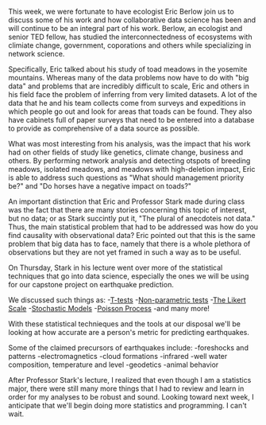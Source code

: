 This week, we were fortunate to have ecologist Eric Berlow join us to discuss some of his work and how collaborative data science has been and will continue to be an integral part of his work. Berlow, an ecologist and senior TED fellow, has studied the interconnectedness of ecosystems with climiate change, government, coporations and others while specializing in network science. 

Specifically, Eric talked about his study of toad meadows in the yosemite mountains. Whereas many of the data problems now have to do with "big data" and problems that are incredibly difficult to scale, Eric and others in his field face the problem of inferring from very limited datasets. A lot of the data that he and his team collects come from surveys and expeditions in which people go out and look for areas that toads can be found. They also have cabinets full of paper surveys that need to be entered into a database to provide as comprehensive of a data source as possible. 

What was most interesting from his analysis, was the impact that his work had on other fields of study like genetics, climate change, business and others. By performing network analysis and detecting otspots of breeding meadows, isolated meadows, and meadows with high-deletion impact, Eric is able to address such questions as "What should management priority be?" and "Do horses have a negative impact on toads?" 

An important distinction that Eric and Professor Stark made during class was the fact that there are many stories concerning this topic of interest, but no data; or as Stark succintly put it, "The plural of anecdoteis not data." Thus, the main statistical problem that had to be addressed was how do you find causality with observational data? Eric pointed out that this is the same problem that big data has to face, namely that there is a whole plethora of observations but they are not yet framed in such a way as to be useful. 

On Thursday, Stark in his lecture went over more of the statistical techniques that go into data science, especially the ones we will be using for our capstone project on earthquake prediction.


We discussed such things as:
-[T-tests](http://en.wikipedia.org/wiki/Student's_t-test)
-[Non-parametric tests](http://en.wikipedia.org/wiki/Non-parametric_statistics)
-[The Likert Scale](http://en.wikipedia.org/wiki/Likert_scale)
-[Stochastic Models](http://en.wikipedia.org/wiki/Stochastic_Models)
-[Poisson Process](http://en.wikipedia.org/wiki/Poisson_process)
-and many more!

With these statistical technieques and the tools at our disposal we'll be looking at how accurate are a person's metric for predicting earthquakes. 

Some of the claimed precursors of earthquakes include:
-foreshocks and patterns
-electromagnetics
-cloud formations
-infrared
-well water composition, temperature and level
-geodetics
-animal behavior

After Professor Stark's lecture, I realized that even though I am a statistics major, there were still many more things that I had to review and learn in order for my analyses to be robust and sound. Looking toward next week, I anticipate that we'll begin doing more statistics and programming. I can't wait. 
